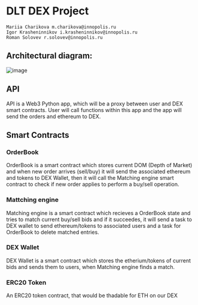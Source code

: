 # DLT DEX Project
```
Mariia Charikova m.charikova@innopolis.ru
Igor Krasheninnikov i.krasheninnikov@innopolis.ru
Roman Solovev r.solovev@innopolis.ru
```

## Architectural diagram:  
![image](https://user-images.githubusercontent.com/33293223/117657699-8b034e00-b1a2-11eb-96f4-804f3101d2a1.png)

## API
API is a Web3 Python app, which will be a proxy between user and DEX smart contracts. User will call functions within this app and the app will send the orders and ethereum to DEX.
## Smart Contracts
### OrderBook
OrderBook is a smart contract which stores current DOM (Depth of Market) and when new order arrives (sell/buy) it will send the associated ethereum and tokens to DEX Wallet, then it will call the Matching engine smart contract to check if new order applies to perform a buy/sell operation.
### Mattching engine
Matching engine is a smart contract which recieves a OrderBook state and tries to match current buy/sell bids and if it succeedes, it will send a task to DEX wallet to send ethereum/tokens to associated users and a task for OrderBook to delete matched entries.
### DEX Wallet
DEX Wallet is a smart contract which stores the etherium/tokens of current bids and sends them to users, when Matching engine finds a match. 
### ERC20 Token
An ERC20 token contract, that would be thadable for ETH on our DEX
